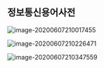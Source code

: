 ## 정보통신용어사전

![image-20200607210017455](C:\Users\KAUstar\AppData\Roaming\Typora\typora-user-images\image-20200607210017455.png)

![image-20200607210226471](C:\Users\KAUstar\AppData\Roaming\Typora\typora-user-images\image-20200607210226471.png)

![image-20200607210347559](C:\Users\KAUstar\AppData\Roaming\Typora\typora-user-images\image-20200607210347559.png)